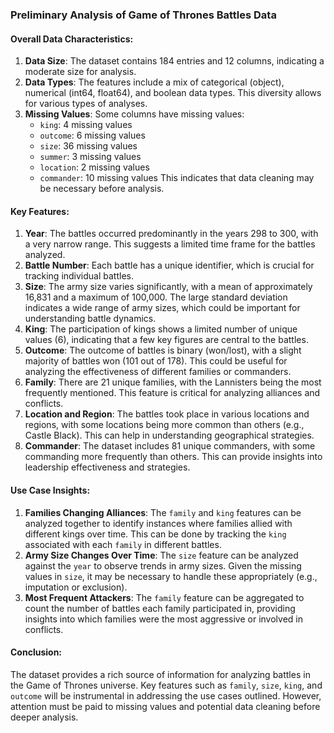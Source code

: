### Preliminary Analysis of Game of Thrones Battles Data

#### Overall Data Characteristics:
1. **Data Size**: The dataset contains 184 entries and 12 columns, indicating a moderate size for analysis.
2. **Data Types**: The features include a mix of categorical (object), numerical (int64, float64), and boolean data types. This diversity allows for various types of analyses.
3. **Missing Values**: Some columns have missing values:
   - `king`: 4 missing values
   - `outcome`: 6 missing values
   - `size`: 36 missing values
   - `summer`: 3 missing values
   - `location`: 2 missing values
   - `commander`: 10 missing values
   This indicates that data cleaning may be necessary before analysis.

#### Key Features:
1. **Year**: The battles occurred predominantly in the years 298 to 300, with a very narrow range. This suggests a limited time frame for the battles analyzed.
2. **Battle Number**: Each battle has a unique identifier, which is crucial for tracking individual battles.
3. **Size**: The army size varies significantly, with a mean of approximately 16,831 and a maximum of 100,000. The large standard deviation indicates a wide range of army sizes, which could be important for understanding battle dynamics.
4. **King**: The participation of kings shows a limited number of unique values (6), indicating that a few key figures are central to the battles.
5. **Outcome**: The outcome of battles is binary (won/lost), with a slight majority of battles won (101 out of 178). This could be useful for analyzing the effectiveness of different families or commanders.
6. **Family**: There are 21 unique families, with the Lannisters being the most frequently mentioned. This feature is critical for analyzing alliances and conflicts.
7. **Location and Region**: The battles took place in various locations and regions, with some locations being more common than others (e.g., Castle Black). This can help in understanding geographical strategies.
8. **Commander**: The dataset includes 81 unique commanders, with some commanding more frequently than others. This can provide insights into leadership effectiveness and strategies.

#### Use Case Insights:
1. **Families Changing Alliances**: The `family` and `king` features can be analyzed together to identify instances where families allied with different kings over time. This can be done by tracking the `king` associated with each `family` in different battles.
2. **Army Size Changes Over Time**: The `size` feature can be analyzed against the `year` to observe trends in army sizes. Given the missing values in `size`, it may be necessary to handle these appropriately (e.g., imputation or exclusion).
3. **Most Frequent Attackers**: The `family` feature can be aggregated to count the number of battles each family participated in, providing insights into which families were the most aggressive or involved in conflicts.

#### Conclusion:
The dataset provides a rich source of information for analyzing battles in the Game of Thrones universe. Key features such as `family`, `size`, `king`, and `outcome` will be instrumental in addressing the use cases outlined. However, attention must be paid to missing values and potential data cleaning before deeper analysis.
